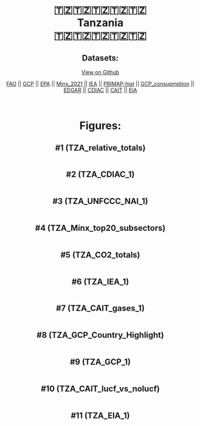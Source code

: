 
<center>
<h1 align="center">
🇹🇿🇹🇿🇹🇿🇹🇿🇹🇿
<br>
Tanzania
<br>
🇹🇿🇹🇿🇹🇿🇹🇿🇹🇿
</h1>
<h2>Datasets:</h2>
<p><a href="https://github.com/dquintani/GreenhouseData/tree/master/country_data/TZA_Tanzania/data">View on Github</a>
<br></p><p><a href="data/TZA_FAO.csv">FAO</a> || <a href="data/TZA_GCP.csv">GCP</a> || <a href="data/TZA_EPA.csv">EPA</a> || <a href="data/TZA_Minx_2021.csv">Minx_2021</a> || <a href="data/TZA_IEA.csv">IEA</a> || <a href="data/TZA_PRIMAP-hist.csv">PRIMAP-hist</a> || <a href="data/TZA_GCP_consupmption.csv">GCP_consupmption</a> || <a href="data/TZA_EDGAR.csv">EDGAR</a> || <a href="data/TZA_CDIAC.csv">CDIAC</a> || <a href="data/TZA_CAIT.csv">CAIT</a> || <a href="data/TZA_EIA.csv">EIA</a></p><p><br></p>
<h1>Figures:</h1><h2>#1 (TZA_relative_totals)</h2>
<p><img alt="" src="figures/TZA_relative_totals.png" /></p><h2>#2 (TZA_CDIAC_1)</h2>
<p><img alt="" src="figures/TZA_CDIAC_1.png" /></p><h2>#3 (TZA_UNFCCC_NAI_1)</h2>
<p><img alt="" src="figures/TZA_UNFCCC_NAI_1.png" /></p><h2>#4 (TZA_Minx_top20_subsectors)</h2>
<p><img alt="" src="figures/TZA_Minx_top20_subsectors.png" /></p><h2>#5 (TZA_CO2_totals)</h2>
<p><img alt="" src="figures/TZA_CO2_totals.png" /></p><h2>#6 (TZA_IEA_1)</h2>
<p><img alt="" src="figures/TZA_IEA_1.png" /></p><h2>#7 (TZA_CAIT_gases_1)</h2>
<p><img alt="" src="figures/TZA_CAIT_gases_1.png" /></p><h2>#8 (TZA_GCP_Country_Highlight)</h2>
<p><img alt="" src="figures/TZA_GCP_Country_Highlight.png" /></p><h2>#9 (TZA_GCP_1)</h2>
<p><img alt="" src="figures/TZA_GCP_1.png" /></p><h2>#10 (TZA_CAIT_lucf_vs_nolucf)</h2>
<p><img alt="" src="figures/TZA_CAIT_lucf_vs_nolucf.png" /></p><h2>#11 (TZA_EIA_1)</h2>
<p><img alt="" src="figures/TZA_EIA_1.png" /></p>